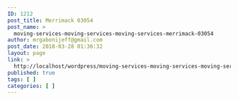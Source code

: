 ```yaml
---
ID: 1212
post_title: Merrimack 03054
post_name: >
  moving-services-moving-services-moving-services-merrimack-03054
author: mrgabonijeff@gmail.com
post_date: 2018-03-28 01:36:32
layout: page
link: >
  http://localhost/wordpress/moving-services-moving-services-moving-services-merrimack-03054/
published: true
tags: [ ]
categories: [ ]
---
```


